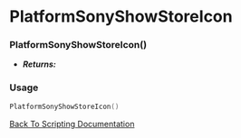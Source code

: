 # PlatformSonyShowStoreIcon

### PlatformSonyShowStoreIcon()
- ***Returns:*** 

### Usage

```Lua
PlatformSonyShowStoreIcon()
```


[Back To Scripting Documentation](../README.md)
